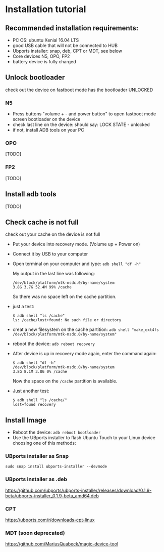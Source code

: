 # Installation tutorial

## Recommended installation requirements: 

- PC OS: ubuntu Xenial 16.04 LTS
- good USB cable that will not be connected to HUB
- Ubports installer: snap, deb, CPT or MDT, see below
- Core devices N5, OPO, FP2
- battery device is fully charged

## Unlock bootloader
check out the device on fastboot mode has the bootloader UNLOCKED

### N5
- Press buttons "volume + - and power button" to open fastboot mode screen bootloader on the device
- check last line on the device: should say: LOCK STATE - unlocked
- if not, install ADB tools on your PC

### OPO
[TODO]

### FP2
[TODO]

## Install adb tools
[TODO]

## Check cache is not full
check out your cache on the device is not full

- Put your device into recovery mode. (Volume up + Power on)
- Connect it by USB to your computer
- Open terminal on your computer and type: `adb shell "df -h"`
  
  My output in the last line was following:
  ```
  /dev/block/platform/mtk-msdc.0/by-name/system
  3.8G 3.7G 52.4M 99% /cache
  ```
  So there was no space left on the cache partition.
- just a test:
  ```
  $ adb shell "ls /cache"
  ls: /cache/lost+found: No such file or directory
  ```
- creat a new filesystem on the cache partition: `adb shell "make_ext4fs /dev/block/platform/mtk-msdc.0/by-name/system"`
- reboot the device: `adb reboot recovery`
- After device is up in recovery mode again, enter the command again:
  ```
  $ adb shell "df -h"
  /dev/block/platform/mtk-msdc.0/by-name/system
  3.8G 8.1M 3.8G 0% /cache
  ```
  Now the space on the `/cache` partition is available.
- Just another test:
  ```
  $ adb shell "ls /cache/"
  lost+found recovery
  ```

## Install Image
- Reboot the device: `adb reboot bootloader`
- Use the UBports installer to flash Ubuntu Touch to your Linux device choosing one of this methods:

### UBports installer as Snap
`sudo snap install ubports-installer --devmode`

### UBports installer as .deb
https://github.com/ubports/ubports-installer/releases/download/0.1.9-beta/ubports-installer_0.1.9-beta_amd64.deb

### CPT
https://ubports.com/r/downloads-cpt-linux

### MDT (soon deprecated)
https://github.com/MariusQuabeck/magic-device-tool



